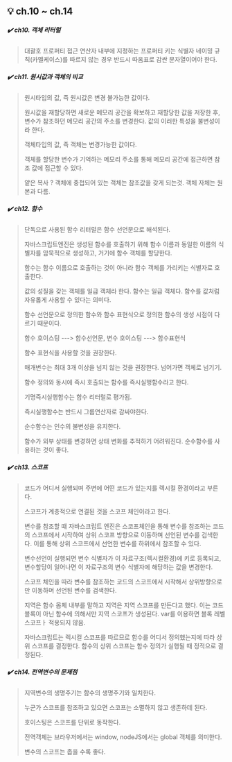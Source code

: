 ## 💡 ch.10 ~ ch.14

##### ✔️ ch10. 객체 리터럴
> 대괄호 프로퍼티 접근 연산자 내부에 지정하는 프로퍼티 키는 식별자 네이밍 규칙(카멜케이스)를 따르지 않는 경우 반드시 따옴표로 감싼 문자열이어야 한다.

##### ✔️ ch11. 원시값과 객체의 비교
> 원시타입의 값, 즉 원시값은 변경 불가능한 값이다.
>
> 원시값을 재할당하면 새로운 메모리 공간을 확보하고 재할당한 값을 저장한 후, 변수가 참조하던 메모리 공간의 주소를 변경한다. 값의 이러한 특성을 불변성이라 한다.
>
> 객체타입의 값, 즉 객체는 변경가능한 값이다.
>
> 객체를 할당한 변수가 기억하는 메모리 주소를 통해 메모리 공간에 접근하면 참조 값에 접근할 수 있다.
>
> 얕은 복사 ? 객체에 중첩되어 있는 객체는 참조값을 갖게 되는것. 객체 자체는 원본과 다름.

##### ✔️ ch12. 함수
> 단독으로 사용된 함수 리터럴은 함수 선언문으로 해석된다. 
>
> 자바스크립트엔진은 생성된 함수를 호출하기 위해 함수 이름과 동일한 이름의 식별자를 암묵적으로 생성하고, 거기에 함수 객체를 할당한다.
>
> 함수는 함수 이름으로 호출하는 것이 아니라 함수 객체를 가리키는 식별자로 호출한다.
>
> 값의 성질을 갖는 객체를 일급 객체라 한다. 함수는 일급 객체다. 함수를 값처럼 자유롭게 사용할 수 있다는 의미다.
>
> 함수 선언문으로 정의한 함수와 함수 표현식으로 정의한 함수의 생성 시점이 다르기 때문이다.
>
> 함수 호이스팅 ---> 함수선언문, 변수 호이스팅 ---> 함수표현식
>
> 함수 표현식을 사용할 것을 권장한다.
>
> 매개변수는 최대 3개 이상을 넘지 않는 것을 권장한다. 넘어가면 객체로 넘기기.
>
> 함수 정의와 동시에 즉시 호출되는 함수를 즉시실행함수라고 한다.
>
> 기명즉시실행함수는 함수 리터럴로 평가됨.
> 
> 즉시실행함수는 반드시 그룹연산자로 감싸야한다.
>
> 순수함수는 인수의 불변성을 유지한다. 
>
> 함수가 외부 상태를 변경하면 상태 변화를 추적하기 어려워진다. 순수함수를 사용하는 것이 좋다.

##### ✔️ ch13. 스코프
> 코드가 어디서 실행되며 주변에 어떤 코드가 있는지를 렉시컬 환경이라고 부른다.
>
> 스코프가 계층적으로 연결된 것을 스코프 체인이라고 한다.
>
> 변수를 참조할 떄 자바스크립트 엔진은 스코프체인을 통해 변수를 참조하는 코드의 스코프에서 시작하여 상위 스코프 방향으로 이동하며 선언된 변수를 검색한다. 이를 통해 상위 스코프에서 선언한 변수를 하위에서 참조할 수 있다.
>
> 변수선언이 실행되면 변수 식별자가 이 자료구조(렉시컬환경)에 키로 등록되고, 변수할당이 일어나면 이 자료구조의 변수 식별자에 해당하는 값을 변경한다.
>
> 스코프 체인을 따라 변수를 참조하는 코드의 스코프에서 시작해서 상위방향으로만 이동하며 선언된 변수를 검색한다.
>
> 지역은 함수 몸체 내부를 말하고 지역은 지역 스코프를 만든다고 했다. 이는 코드 블록이 아닌 함수에 의해서만 지역 스코프가 생성된다. var를 이용하면 블록 레벨 스코프ㅏ 적용되지 않음.
>
> 자바스크립트는 렉시컬 스코프를 따르므로 함수를 어디서 정의했는지에 따라 상위 스코프를 결정한다. 함수의 상위 스코프는 함수 정의가 실행될 때 정적으로 결정된다.

##### ✔️ ch14. 전역변수의 문제점
> 지역변수의 생명주기는 함수의 생명주기와 일치한다.
>
> 누군가 스코프를 참조하고 있으면 스코프는 소멸하지 않고 생존하데 된다.
>
> 호이스팅은 스코프를 단위로 동작한다.
>
> 전역객체는 브라우저에서는 window, nodeJS에서는 global 객체를 의미한다.
>
> 변수의 스코프는 좁을 수록 좋다.
